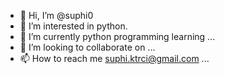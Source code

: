 - 👋 Hi, I’m @suphi0
- 👀 I’m interested in python.
- 🌱 I’m currently python programming learning ...
- 💞️ I’m looking to collaborate on  ...
- 📫 How to reach me suphi.ktrci@gmail.com ...

<!---
suphi0/suphi0 is a ✨ special ✨ repository because its `README.md` (this file) appears on your GitHub profile.
You can click the Preview link to take a look at your changes.
--->
